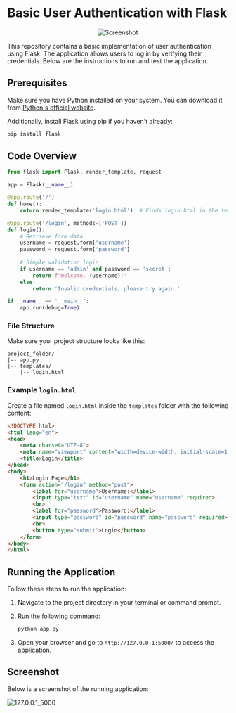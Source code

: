 # Basic User Authentication with Flask

<p align="center">
  <img src="https://media2.dev.to/dynamic/image/width=800%2Cheight=%2Cfit=scale-down%2Cgravity=auto%2Cformat=auto/https%3A%2F%2Fthepracticaldev.s3.amazonaws.com%2Fi%2Ff0i5oszdj3gwk686xuc0.JPG" alt="Screenshot" />
</p>

This repository contains a basic implementation of user authentication using Flask. The application allows users to log in by verifying their credentials. Below are the instructions to run and test the application.

## Prerequisites

Make sure you have Python installed on your system. You can download it from [Python's official website](https://www.python.org/).

Additionally, install Flask using pip if you haven't already:

```bash
pip install flask
```

## Code Overview

```python
from flask import Flask, render_template, request

app = Flask(__name__)

@app.route('/')
def home():
    return render_template('login.html')  # Finds login.html in the templates folder

@app.route('/login', methods=['POST'])
def login():
    # Retrieve form data
    username = request.form['username']
    password = request.form['password']
    
    # Simple validation logic
    if username == 'admin' and password == 'secret':
        return f'Welcome, {username}!'
    else:
        return 'Invalid credentials, please try again.'

if __name__ == '__main__':
    app.run(debug=True)
```

### File Structure

Make sure your project structure looks like this:

```
project_folder/
|-- app.py
|-- templates/
    |-- login.html
```

### Example `login.html`

Create a file named `login.html` inside the `templates` folder with the following content:

```html
<!DOCTYPE html>
<html lang="en">
<head>
    <meta charset="UTF-8">
    <meta name="viewport" content="width=device-width, initial-scale=1.0">
    <title>Login</title>
</head>
<body>
    <h1>Login Page</h1>
    <form action="/login" method="post">
        <label for="username">Username:</label>
        <input type="text" id="username" name="username" required>
        <br>
        <label for="password">Password:</label>
        <input type="password" id="password" name="password" required>
        <br>
        <button type="submit">Login</button>
    </form>
</body>
</html>
```

## Running the Application

Follow these steps to run the application:

1. Navigate to the project directory in your terminal or command prompt.

2. Run the following command:

   ```bash
   python app.py
   ```

3. Open your browser and go to `http://127.0.0.1:5000/` to access the application.

## Screenshot

Below is a screenshot of the running application:

![127.0.0.1_5000](https://github.com/user-attachments/assets/92148a4a-787e-4ffb-95a9-96b2039d830c)
